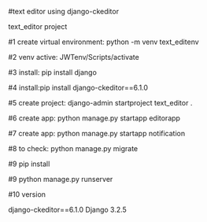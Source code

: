 #text editor using django-ckeditor 


text_editor project

#1 create virtual environment: python -m venv text_editenv

#2 venv active: JWTenv/Scripts/activate

#3 install: pip install django 

#4 install:pip install django-ckeditor==6.1.0

#5 create project: django-admin startproject  text_editor .

#6 create app: python manage.py startapp  editorapp

#7 create app: python manage.py startapp  notification

#8 to check: python manage.py migrate

#9 pip install 

#9 python manage.py runserver

#10 version

 django-ckeditor==6.1.0
  Django 3.2.5

